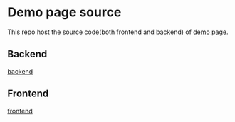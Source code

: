 # Demo page source
  This repo host the source code(both frontend and backend) of [demo page](http://demo.ontfs.io).
## Backend
  [backend](./back-end)
## Frontend
  [frontend](./File_Frontend)
